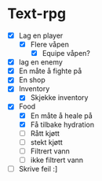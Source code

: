 # Text-rpg

- [x] Lag en player
  - [x] Flere våpen
    - [x] Equipe våpen?
- [x] lag en enemy
- [x] En måte å fighte på
- [x] En shop
- [x] Inventory
  - [x] Skjekke inventory
- [X] Food
  - [X] En måte å heale på
  - [X] Få tilbake hydration
  - [ ] Rått kjøtt
  - [ ] stekt kjøtt
  - [ ] Filtrert vann
  - [ ] ikke filtrert vann
- [ ] Skrive feil :]
